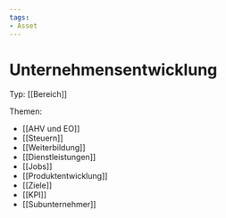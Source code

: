 ```yaml
---
tags:
- Asset
---
```

# Unternehmensentwicklung
Typ: [[Bereich]]

Themen:
* [[AHV und EO]]
* [[Steuern]]
* [[Weiterbildung]]
* [[Dienstleistungen]]
* [[Jobs]]
* [[Produktentwicklung]]
* [[Ziele]]
* [[KPI]]
* [[Subunternehmer]]